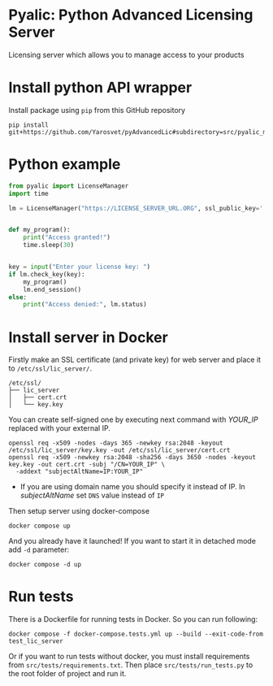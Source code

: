 # Pyalic: Python Advanced Licensing Server

Licensing server which allows you to manage access to your products

# Install python API wrapper

Install package using `pip` from this GitHub repository

```shell
pip install git+https://github.com/Yarosvet/pyAdvancedLic#subdirectory=src/pyalic_module
```

# Python example

```python
from pyalic import LicenseManager
import time

lm = LicenseManager("https://LICENSE_SERVER_URL.ORG", ssl_public_key='./trusted_cert.pem')


def my_program():
    print("Access granted!")
    time.sleep(30)


key = input("Enter your license key: ")
if lm.check_key(key):
    my_program()
    lm.end_session()
else:
    print("Access denied:", lm.status)
```

# Install server  in Docker

Firstly make an SSL certificate (and private key) for web server and place it to `/etc/ssl/lic_server/`.

```
/etc/ssl/
├── lic_server
│   ├── cert.crt
│   └── key.key

```

You can create self-signed one by executing next command with _YOUR_IP_ replaced with your external IP.

```shell
openssl req -x509 -nodes -days 365 -newkey rsa:2048 -keyout /etc/ssl/lic_server/key.key -out /etc/ssl/lic_server/cert.crt
openssl req -x509 -newkey rsa:2048 -sha256 -days 3650 -nodes -keyout key.key -out cert.crt -subj "/CN=YOUR_IP" \
  -addext "subjectAltName=IP:YOUR_IP"
```

* If you are using domain name you should specify it instead of IP. In _subjectAltName_ set `DNS` value instead of `IP`

Then setup server using docker-compose

```shell
docker compose up
```

And you already have it launched! If you want to start it in detached mode add `-d` parameter:

```shell
docker compose -d up
```

# Run tests

There is a Dockerfile for running tests in Docker. So you can run following:

```shell
docker compose -f docker-compose.tests.yml up --build --exit-code-from test_lic_server
```

Or if you want to run tests without docker, you must install requirements from `src/tests/requirements.txt`.
Then place `src/tests/run_tests.py` to the root folder of project and run it.
